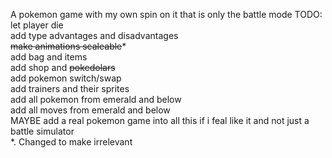 A pokemon game with my own spin on it that is only the battle mode
TODO:\
let player die \
add type advantages and disadvantages\
~~make animations scaleable~~*\
add bag and items\
add shop and ~~pokedolars~~\
add pokemon switch/swap\
add trainers and their sprites\
add all pokemon from emerald and below\
add all moves from emerald and below\
MAYBE add a real pokemon game into all this if i feal like it and not just a battle simulator\
*. Changed to make irrelevant

